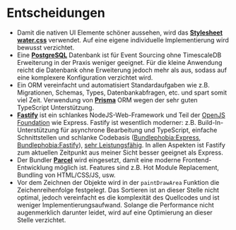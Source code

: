 # Entscheidungen

- Damit die nativen UI Elemente schöner aussehen, wird das **[Stylesheet water.css](https://github.com/kognise/water.css)** verwendet. Auf eine eigene individuelle Implementierung wird bewusst verzichtet.
- Eine **[PostgreSQL](https://www.postgresql.org/)** Datenbank ist für Event Sourcing ohne TimescaleDB Erweiterung in der Praxis weniger geeignet. Für die kleine Anwendung reicht die Datenbank ohne Erweiterung jedoch mehr als aus, sodass auf eine komplexere Konfiguration verzichtet wird.
- Ein ORM vereinfacht und automatisiert Standardaufgaben wie z.B. Migrationen, Schemas, Types, Datenbankabfragen, etc. und spart somit viel Zeit. Verwendung von **[Prisma](https://www.prisma.io/)** ORM wegen der sehr guten TypeScript Unterstützung.
- **[Fastify](https://www.fastify.io/)** ist ein schlankes NodeJS-Web-Framework und Teil der [OpenJS Foundation](https://openjsf.org/projects) wie Express. Fastify ist wesentlich moderner: z.B. Build-In-Unterstützung für asynchrone Bearbeitung und TypeScript, einfache Schnittstellen und schlanke Codebasis ([Bundlephobia:Express](https://bundlephobia.com/package/express@4.18.2), [Bundlephobia:Fastify](https://bundlephobia.com/package/fastify@4.13.0)), [sehr Leistungsfähig](https://www.fastify.io/benchmarks/). In allen Aspekten ist Fastify zum aktuellen Zeitpunkt aus meiner Sicht besser geeignet als Express.
- Der Bundler **[Parcel](https://parceljs.org/)** wird eingesetzt, damit eine moderne Frontend-Entwicklung möglich ist. Features sind z.B. Hot Module Replacement, Bundling von HTML/CSS/JS, usw.
- Vor dem Zeichnen der Objekte wird in der `paintDrawArea` Funktion die Zeichenreihenfolge festgelegt. Das Sortieren ist an dieser Stelle nicht optimal, jedoch vereinfacht es die komplexität des Quellcodes und ist weniger Implementierungsaufwand. Solange die Performance nicht augenmerklich darunter leidet, wird auf eine Optimierung an dieser Stelle verzichtet.
